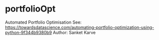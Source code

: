# portfolioOpt
Automated Portfolio Optimisation
See: https://towardsdatascience.com/automating-portfolio-optimization-using-python-9f344b9380b9
Author: Sanket Karve